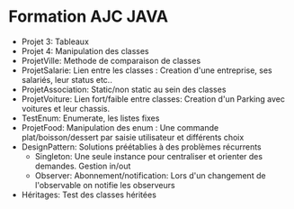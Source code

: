 Formation AJC JAVA
=====================

- Projet 3: Tableaux
- Projet 4: Manipulation des classes
- ProjetVille: Methode de comparaison de classes
- ProjetSalarie: Lien entre les classes : Creation d'une entreprise, ses salariés, leur status etc..
- ProjetAssociation: Static/non static au sein des classes
- ProjetVoiture: Lien fort/faible entre classes: Creation d'un Parking avec voitures et leur chassis.
- TestEnum: Enumerate, les listes fixes
- ProjetFood: Manipulation des enum : Une commande plat/boisson/dessert par saisie utilisateur et différents choix
- DesignPattern: Solutions préétablies à des problèmes récurrents
	- Singleton: Une seule instance pour centraliser et orienter des demandes. Gestion in/out 
	- Observer: Abonnement/notification: Lors d'un changement de l'observable on notifie les observeurs
- Héritages: Test des classes héritées

